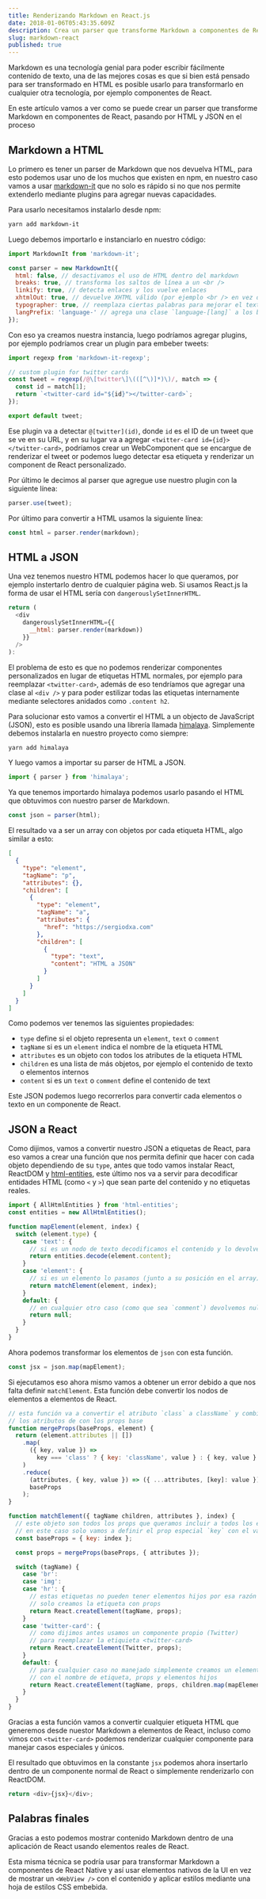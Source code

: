 ```yaml
---
title: Renderizando Markdown en React.js
date: 2018-01-06T05:43:35.609Z
description: Crea un parser que transforme Markdown a componentes de React.js
slug: markdown-react
published: true
---
```


Markdown es una tecnología genial para poder escribir fácilmente contenido de texto, una de las mejores cosas es que si bien está pensado para ser transformado en HTML es posible usarlo para transformarlo en cualquier otra tecnología, por ejemplo componentes de React.

En este artículo vamos a ver como se puede crear un parser que transforme Markdown en componentes de React, pasando por HTML y JSON en el proceso

## Markdown a HTML

Lo primero es tener un parser de Markdown que nos devuelva HTML, para esto podemos usar uno de los muchos que existen en npm, en nuestro caso vamos a usar [markdown-it](https://github.com/markdown-it/markdown-it) que no solo es rápido si no que nos permite extenderlo mediante plugins para agregar nuevas capacidades.

Para usarlo necesitamos instalarlo desde npm:

```bash
yarn add markdown-it
```

Luego debemos importarlo e instanciarlo en nuestro código:

```js
import MarkdownIt from 'markdown-it';

const parser = new MarkdownIt({
  html: false, // desactivamos el uso de HTML dentro del markdown
  breaks: true, // transforma los saltos de línea a un <br />
  linkify: true, // detecta enlaces y los vuelve enlaces
  xhtmlOut: true, // devuelve XHTML válido (por ejemplo <br /> en vez de <br>)
  typographer: true, // reemplaza ciertas palabras para mejorar el texto
  langPrefix: 'language-' // agrega una clase `language-[lang]` a los bloques de código
});
```

Con eso ya creamos nuestra instancia, luego podríamos agregar plugins, por ejemplo podríamos crear un plugin para embeber tweets:

```js
import regexp from 'markdown-it-regexp';

// custom plugin for twitter cards
const tweet = regexp(/@\[twitter\]\(([^\)]*)\)/, match => {
  const id = match[1];
  return `<twitter-card id="${id}"></twitter-card>`;
});

export default tweet;
```

Ese plugin va a detectar `@[twitter](id)`, donde `id` es el ID de un tweet que se ve en su URL, y en su lugar va a agregar `<twitter-card id={id}></twitter-card>`, podríamos crear un WebComponent que se encargue de renderizar el tweet or podemos luego detectar esa etiqueta y renderizar un component de React personalizado.

Por último le decimos al parser que agregue use nuestro plugin con la siguiente línea:

```js
parser.use(tweet);
```

Por último para convertir a HTML usamos la siguiente línea:

```js
const html = parser.render(markdown);
```

## HTML a JSON

Una vez tenemos nuestro HTML podemos hacer lo que queramos, por ejemplo instertarlo dentro de cualquier página web. Si usamos React.js la forma de usar el HTML sería con `dangerouslySetInnerHTML`.

```js
return (
  <div
    dangerouslySetInnerHTML={{
      __html: parser.render(markdown))
    }}
  />
):
```

El problema de esto es que no podemos renderizar componentes personalizados en lugar de etiquetas HTML normales, por ejemplo para reemplazar `<twitter-card>`, además de eso tendríamos que agregar una clase al `<div />` y para poder estilizar todas las etiquetas internamente mediante selectores anidados como `.content h2`.

Para solucionar esto vamos a convertir el HTML a un objecto de JavaScript (JSON), esto es posible usando una librería llamada [himalaya](https://github.com/andrejewski/himalaya). Simplemente debemos instalarla en nuestro proyecto como siempre:

```bash
yarn add himalaya
```

Y luego vamos a importar su parser de HTML a JSON.

```js
import { parser } from 'himalaya';
```

Ya que tenemos importardo himalaya podemos usarlo pasando el HTML que obtuvimos con nuestro parser de Markdown.

```js
const json = parser(html);
```

El resultado va a ser un array con objetos por cada etiqueta HTML, algo similar a esto:

```json
[
  {
    "type": "element",
    "tagName": "p",
    "attributes": {},
    "children": [
      {
        "type": "element",
        "tagName": "a",
        "attributes": {
          "href": "https://sergiodxa.com"
        },
        "children": [
          {
            "type": "text",
            "content": "HTML a JSON"
          }
        ]
      }
    ]
  }
]
```

Como podemos ver tenemos las siguientes propiedades:

* `type` define si el objeto representa un `element`, `text` o `comment`
* `tagName` si es un `element` indica el nombre de la etiqueta HTML
* `attributes` es un objeto con todos los atributes de la etiqueta HTML
* `children` es una lista de más objetos, por ejemplo el contenido de texto o elementos internos
* `content` si es un `text` o `comment` define el contenido de text

Este JSON podemos luego recorrerlos para convertir cada elementos o texto en un componente de React.

## JSON a React

Como dijimos, vamos a convertir nuestro JSON a etiquetas de React, para eso vamos a crear una función que nos permita definir que hacer con cada objeto dependiendo de su `type`, antes que todo vamos instalar React, ReactDOM y [html-entities](https://www.npmjs.com/package/html-entities), este último nos va a servir para decodificar entidades HTML (como `<` y `>`) que sean parte del contenido y no etiquetas reales.

```js
import { AllHtmlEntities } from 'html-entities';
const entities = new AllHtmlEntities();

function mapElement(element, index) {
  switch (element.type) {
    case 'text': {
      // si es un nodo de texto decodificamos el contenido y lo devolvemos
      return entities.decode(element.content);
    }
    case 'element': {
      // si es un elemento lo pasamos (junto a su posición en el array) a matchElement
      return matchElement(element, index);
    }
    default: {
      // en cualquier otro caso (como que sea `comment`) devolvemos null
      return null;
    }
  }
}
```

Ahora podemos transformar los elementos de `json` con esta función.

```js
const jsx = json.map(mapElement);
```

Si ejecutamos eso ahora mismo vamos a obtener un error debido a que nos falta definir `matchElement`. Esta función debe convertir los nodos de elementos a elementos de React.

```js
// esta función va a convertir el atributo `class` a className` y combinar
// los atributos de con los props base
function mergeProps(baseProps, element) {
  return (element.attributes || [])
    .map(
      ({ key, value }) =>
        key === 'class' ? { key: 'className', value } : { key, value }
    )
    .reduce(
      (attributes, { key, value }) => ({ ...attributes, [key]: value }),
      baseProps
    );
}

function matchElement({ tagName children, attributes }, index) {
  // este objeto son todos los props que queramos incluir a todos los elementos
  // en este caso solo vamos a definir el prop especial `key` con el valor de `index`
  const baseProps = { key: index };

  const props = mergeProps(baseProps, { attributes });

  switch (tagName) {
    case 'br':
    case 'img':
    case 'hr': {
      // estas etiquetas no pueden tener elementos hijos por esa razón
      // solo creamos la etiqueta con props
      return React.createElement(tagName, props);
    }
    case 'twitter-card': {
      // como dijimos antes usamos un componente propio (Twitter)
      // para reemplazar la etiquieta <twitter-card>
      return React.createElement(Twitter, props);
    }
    default: {
      // para cualquier caso no manejado simplemente creamos un element
      // con el nombre de etiqueta, props y elementos hijos
      return React.createElement(tagName, props, children.map(mapElement));
    }
  }
}
```

Gracias a esta función vamos a convertir cualquier etiqueta HTML que generemos desde nuestor Markdown a elementos de React, incluso como vimos con `<twitter-card>` podemos renderizar cualquier componente para manejar casos especiales y únicos.

El resultado que obtuvimos en la constante `jsx` podemos ahora insertarlo dentro de un componente normal de React o simplemente renderizarlo con ReactDOM.

```js
return <div>{jsx}</div>;
```

## Palabras finales

Gracias a esto podemos mostrar contenido Markdown dentro de una aplicación de React usando elementos reales de React.

Esta misma técnica se podría usar para transformar Markdown a componentes de React Native y así usar elementos nativos de la UI en vez de mostrar un `<WebView />` con el contenido y aplicar estilos mediante una hoja de estilos CSS embebida.

